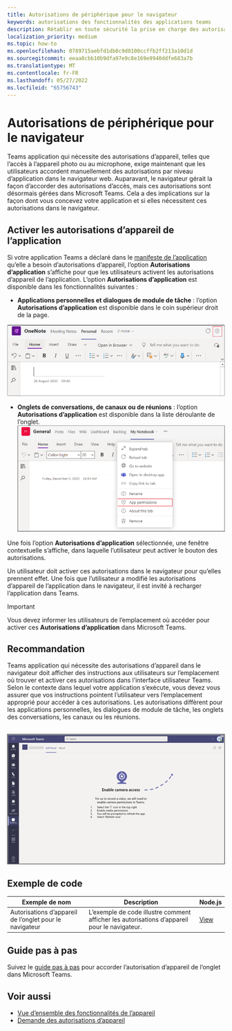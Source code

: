 ```yaml
---
title: Autorisations de périphérique pour le navigateur
keywords: autorisations des fonctionnalités des applications teams
description: Rétablir en toute sécurité la prise en charge des autorisations d’appareil pour les applications dans notre client web
localization_priority: medium
ms.topic: how-to
ms.openlocfilehash: 0789715aebfd1db0c9d0100ccffb2ff213a10d1d
ms.sourcegitcommit: eeaa8cbb10b9dfa97e9c8e169e9940ddfe683a7b
ms.translationtype: MT
ms.contentlocale: fr-FR
ms.lasthandoff: 05/27/2022
ms.locfileid: "65756743"
---
```

# <a name="device-permissions-for-the-browser"></a>Autorisations de périphérique pour le navigateur

Teams application qui nécessite des autorisations d’appareil, telles que l’accès à l’appareil photo ou au microphone, exige maintenant que les utilisateurs accordent manuellement des autorisations par niveau d’application dans le navigateur web. Auparavant, le navigateur gérait la façon d’accorder des autorisations d’accès, mais ces autorisations sont désormais gérées dans Microsoft Teams. Cela a des implications sur la façon dont vous concevez votre application et si elles nécessitent ces autorisations dans le navigateur.

## <a name="enable-apps-device-permissions"></a>Activer les autorisations d’appareil de l’application

Si votre application Teams a déclaré dans le [manifeste de l’application](native-device-permissions.md#specify-permissions) qu’elle a besoin d’autorisations d’appareil, l’option **Autorisations d’application** s’affiche pour que les utilisateurs activent les autorisations d’appareil de l’application. L’option **Autorisations d’application** est disponible dans les fonctionnalités suivantes :

* **Applications personnelles et dialogues de module de tâche** : l’option **Autorisations d’application** est disponible dans le coin supérieur droit de la page.
<img src="../../assets/images/tabs/apppermissions.png" alt="App permissions button" width="800"/>

* **Onglets de conversations, de canaux ou de réunions** : l’option **Autorisations d’application** est disponible dans la liste déroulante de l’onglet. ![Liste déroulante autorisations d’application](../../assets/images/tabs/drop-downapppermissions.png)

Une fois l’option **Autorisations d’application** sélectionnée, une fenêtre contextuelle s’affiche, dans laquelle l’utilisateur peut activer le bouton des autorisations.

Un utilisateur doit activer ces autorisations dans le navigateur pour qu’elles prennent effet. Une fois que l’utilisateur a modifié les autorisations d’appareil de l’application dans le navigateur, il est invité à recharger l’application dans Teams.

> [!IMPORTANT]
> Vous devez informer les utilisateurs de l’emplacement où accéder pour activer ces **Autorisations d’application** dans Microsoft Teams.

## <a name="recommendation"></a>Recommandation

Teams application qui nécessite des autorisations d’appareil dans le navigateur doit afficher des instructions aux utilisateurs sur l’emplacement où trouver et activer ces autorisations dans l’interface utilisateur Teams. Selon le contexte dans lequel votre application s’exécute, vous devez vous assurer que vos instructions pointent l’utilisateur vers l’emplacement approprié pour accéder à ces autorisations. Les autorisations diffèrent pour les applications personnelles, les dialogues de module de tâche, les onglets des conversations, les canaux ou les réunions.

</br>
<img src="../../assets/images/tabs/enable-access.png" alt="Enable camera access" width="800"/>

## <a name="code-sample"></a>Exemple de code

|Exemple de nom | Description | Node.js |
|----------------|-----------------|--------------|
| Autorisations d’appareil de l’onglet pour le navigateur | L’exemple de code illustre comment afficher les autorisations d’appareil pour le navigateur. | [View](https://github.com/OfficeDev/Microsoft-Teams-Samples/tree/main/samples/tab-device-permissions/nodejs) |

## <a name="step-by-step-guide"></a>Guide pas à pas

Suivez le [guide pas à pas](../../sbs-tab-device-permissions.yml) pour accorder l’autorisation d’appareil de l’onglet dans Microsoft Teams.

## <a name="see-also"></a>Voir aussi

* [Vue d’ensemble des fonctionnalités de l’appareil](device-capabilities-overview.md)
* [Demande des autorisations d’appareil](native-device-permissions.md)
